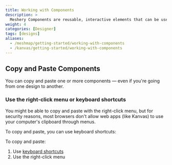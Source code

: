 ```yaml
---
title: Working with Components
description: >
  Meshery Components are reusable, interactive elements that can be used to build your Meshery designs. Learn how to work with components.
weight: 4
categories: [Designer]
tags: [designs]
aliases:
  - /meshmap/getting-started/working-with-components
  - /kanvas/getting-started/working-with-components
---
```


## Copy and Paste Components

You can copy and paste one or more components — even if you're going from one design to another.

### Use the right-click menu or keyboard shortcuts

You might be able to copy and paste with the right-click menu, but for security reasons, most browsers don't allow web apps (like Kanvas) to use your computer's clipboard through menus.


To copy and paste, you can use keyboard shortcuts:

To copy and paste:

1. Use [keyboard shortcuts](/kanvas/reference/keyboard-shortcuts/)
1. Use the right-click menu

<!-- Image needed -->
